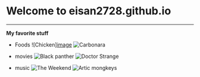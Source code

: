 # Welcome to eisan2728.github.io
---
**My favorite stuff**
- Foods 
![Chicken][image](https://static.toiimg.com/thumb/61589069.cms?width=1200&height=900)
![Carbonara](https://www.aheadofthyme.com/wp-content/uploads/2021/01/spaghetti-carbonara.jpg)

- movies 
![Black panther](https://assets-prd.ignimgs.com/2022/10/03/wakanda-forever-poster-button-1664815714839.jpg)
![Doctor Strange](https://lumiere-a.akamaihd.net/v1/images/p_drstrangeinthemultiverseofmadness_245_476cabb1.jpeg)

- music
![The Weekend](https://user-images.githubusercontent.com/118230131/202069256-403e49b0-0ae3-4423-919f-684807ed1a7e.png)
![Artic mongkeys](https://i.pinimg.com/originals/83/d0/69/83d069b306ad67a39cf7040fe32ed9a9.jpg)
